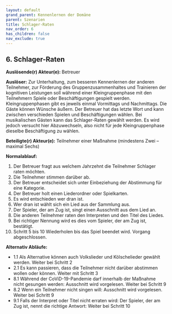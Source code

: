```yaml
---
layout: default
grand_parent: Kennenlernen der Domäne
parent: Szenarien
title: Schlager-Raten
nav_order: 6
has_children: false
nav_exclude: true
---
```


## 6. Schlager-Raten

**Auslösende(r) Akteur(e):**   Betreuer

**Auslöser:** Zur Unterhaltung, zum besseren Kennenlernen der anderen Teilnehmer, zur Förderung des Gruppenzusammenhaltes und Trainieren der kognitiven Leistungen soll während einer Kleingruppenphase mit den Teilnehmern Spiele oder Beschäftigungen gespielt werden. Kleingruppenphasen gibt es jeweils einmal Vormittags und Nachmittags. Die Gäste können Wünsche äußern. Der Betreuer hat das letzte Wort und kann zwischen verschieden Spielen und Beschäftigungen wählen. Bei musikalischen Gästen kann das Schlager-Raten gewählt werden. Es wird jedoch versucht hier Abzuwechseln, also nicht für jede Kleingruppenphase dieselbe Beschäftigung zu wählen. 

**Beteiligte(r) Akteur(e):**   Teilnehmer einer Maßnahme (mindestens Zwei – maximal Sechs)

**Normalablauf:**
1. Der Betreuer fragt aus welchem Jahrzehnt die Teilnehmer Schlager raten möchten. 
2. Die Teilnehmer stimmen darüber ab. 
3. Der Betreuer entscheidet sich unter Einbeziehung der Abstimmung für eine Kategorie.
4. Der Betreuer holt einen Liederordner oder Spielkarten. 
5. Es wird entschieden wer dran ist. 
6. Wer dran ist wählt sich ein Lied aus der Sammlung aus.
7. Der Spieler, der am Zug ist, singt einen Ausschnitt aus dem Lied an. 
8. Die anderen Teilnehmer raten den Interpreten und den Titel des Liedes.
9. Bei richtiger Nennung wird es dies vom Spieler, der am Zug ist, bestätigt. 
10. Schritt 5 bis 10 Wiederholen bis das Spiel beendet wird. Vorgang abgeschlossen. 

**Alternativ Abläufe:**
* 1.1 Als Alternative können auch Volkslieder und Kölschelieder gewählt werden. Weiter bei Schritt 2
* 2.1 Es kann passieren, dass die Teilnehmer nicht darüber abstimmen wollen oder können. Weiter mit Schritt 3
* 8.1 Während der CoViD-19-Pandemie darf innerhalb der Maßnahme nicht gesungen werden: Ausschnitt wird vorgelesen. Weiter bei Schritt 9
* 8.2 Wenn ein Teilnehmer nicht singen will: Ausschnitt wird vorgelesen. Weiter bei Schritt 9
* 9.1 Falls der Interpret oder Titel nicht erraten wird: Der Spieler, der am Zug ist,  nennt die richtige Antwort: Weiter bei Schritt 10